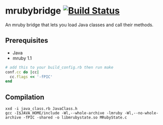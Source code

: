 # mrubybridge [![Build Status](https://travis-ci.org/dragostis/mrubybridge.svg?branch=master)](https://travis-ci.org/dragostis/mrubybridge)
An mruby bridge that lets you load Java classes and call their methods.

## Prerequisites
* Java
* mruby 1.1

```ruby
# add this to your build_config.rb then run make
conf.cc do |cc|
  cc.flags << '-fPIC'
end
```

## Compilation
```
xxd -i java_class.rb JavaClass.h
gcc -I$JAVA_HOME/include -Wl,--whole-archive -lmruby -Wl,--no-whole-archive -fPIC -shared -o libmrubystate.so MRubyState.c
```